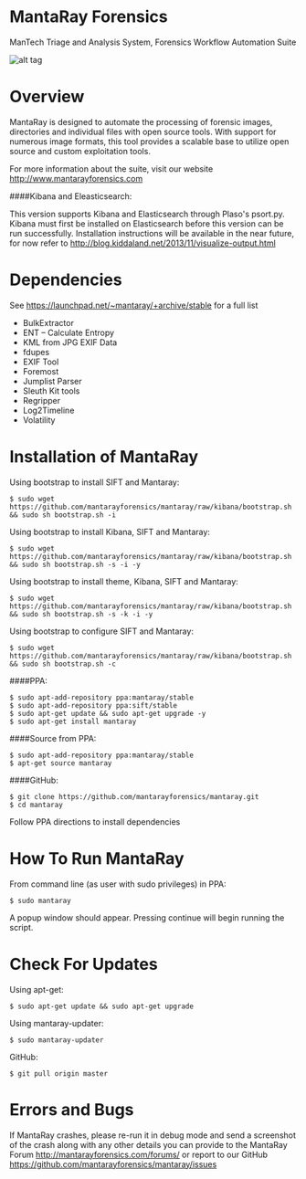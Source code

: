 MantaRay Forensics
==================================
ManTech Triage and Analysis System, Forensics Workflow Automation Suite

![alt tag](https://raw.githubusercontent.com/mantarayforensics/mantaray/master/usr/share/images/Mantaray_Logo_Template_Full_Screen.gif)

Overview
==================================

MantaRay is designed to automate the processing of forensic images, 
directories and individual files with open source tools. With 
support for numerous image formats, this tool provides a scalable 
base to utilize open source and custom exploitation tools.

For more information about the suite, visit our website http://www.mantarayforensics.com

####Kibana and Eleasticsearch:

This version supports Kibana and Elasticsearch through Plaso's psort.py. Kibana must first 
be installed on Elasticsearch before this version can be run successfully. Installation 
instructions will be available in the near future, for now refer to  http://blog.kiddaland.net/2013/11/visualize-output.html 

Dependencies
==================================

See https://launchpad.net/~mantaray/+archive/stable for a full list

* BulkExtractor
* ENT – Calculate Entropy
* KML from JPG EXIF Data
* fdupes
* EXIF Tool
* Foremost
* Jumplist Parser
* Sleuth Kit tools
* Regripper
* Log2Timeline
* Volatility

Installation of MantaRay
==================================

Using bootstrap to install SIFT and Mantaray:
    
    $ sudo wget https://github.com/mantarayforensics/mantaray/raw/kibana/bootstrap.sh && sudo sh bootstrap.sh -i

Using bootstrap to install Kibana, SIFT and Mantaray:
    
    $ sudo wget https://github.com/mantarayforensics/mantaray/raw/kibana/bootstrap.sh && sudo sh bootstrap.sh -s -i -y

Using bootstrap to install theme, Kibana, SIFT and Mantaray:
    
    $ sudo wget https://github.com/mantarayforensics/mantaray/raw/kibana/bootstrap.sh && sudo sh bootstrap.sh -s -k -i -y
    
Using bootstrap to configure SIFT and Mantaray:
    
    $ sudo wget https://github.com/mantarayforensics/mantaray/raw/kibana/bootstrap.sh && sudo sh bootstrap.sh -c

####PPA:

    $ sudo apt-add-repository ppa:mantaray/stable
    $ sudo apt-add-repository ppa:sift/stable
    $ sudo apt-get update && sudo apt-get upgrade -y
    $ sudo apt-get install mantaray
        
####Source from PPA:

    $ sudo apt-add-repository ppa:mantaray/stable
    $ apt-get source mantaray
    
####GitHub:

    $ git clone https://github.com/mantarayforensics/mantaray.git
    $ cd mantaray
    
Follow PPA directions to install dependencies

How To Run MantaRay
==================================
From command line (as user with sudo privileges) in PPA:

    $ sudo mantaray


A popup window should appear. Pressing continue will begin running the script.

Check For Updates
==================================

Using apt-get:

    $ sudo apt-get update && sudo apt-get upgrade

Using mantaray-updater:

    $ sudo mantaray-updater
    
GitHub:

    $ git pull origin master

Errors and Bugs
==================================
If MantaRay crashes, please re-run it in debug mode and send a screenshot
of the crash along with any other details you can provide to the 
MantaRay Forum http://mantarayforensics.com/forums/
or report to our GitHub https://github.com/mantarayforensics/mantaray/issues
